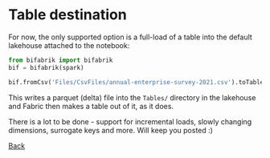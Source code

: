 # Table destination

For now, the only supported option is a full-load of a table into the default lakehouse attached to the notebook:

```python
from bifabrik import bifabrik
bif = bifabrik(spark)

bif.fromCsv('Files/CsvFiles/annual-enterprise-survey-2021.csv').toTable('Survey2021').run()
```
This writes a parquet (delta) file into the `Tables/` directory in the lakehouse and Fabric then makes a table out of it, as it does.

There is a lot to be done - support for incremental loads, slowly changing dimensions, surrogate keys and more. Will keep you posted :)

[Back](../index.md)
